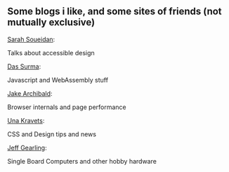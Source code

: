
Some blogs i like, and some sites of friends (not mutually exclusive)
---

[Sarah Soueidan](https://www.sarasoueidan.com/blog/):

Talks about accessible design

  

[Das Surma](https://surma.dev/):

Javascript and WebAssembly stuff

  

[Jake Archibald](https://jakearchibald.com/):

Browser internals and page performance

  

[Una Kravets](https://una.im):

CSS and Design tips and news

  

[Jeff Gearling](https://www.jeffgeerling.com/):

Single Board Computers and other hobby hardware
